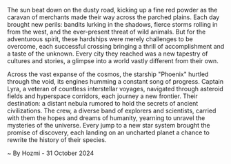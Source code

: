 
The sun beat down on the dusty road, kicking up a fine red powder as the caravan of merchants made their way across the parched plains. Each day brought new perils: bandits lurking in the shadows, fierce storms rolling in from the west, and the ever-present threat of wild animals. But for the adventurous spirit, these hardships were merely challenges to be overcome, each successful crossing bringing a thrill of accomplishment and a taste of the unknown. Every city they reached was a new tapestry of cultures and stories, a glimpse into a world vastly different from their own.

Across the vast expanse of the cosmos, the starship "Phoenix" hurtled through the void, its engines humming a constant song of progress. Captain Lyra, a veteran of countless interstellar voyages, navigated through asteroid fields and hyperspace corridors, each journey a new frontier. Their destination: a distant nebula rumored to hold the secrets of ancient civilizations. The crew, a diverse band of explorers and scientists, carried with them the hopes and dreams of humanity, yearning to unravel the mysteries of the universe. Every jump to a new star system brought the promise of discovery, each landing on an uncharted planet a chance to rewrite the history of their species. 

~ By Hozmi - 31 October 2024
